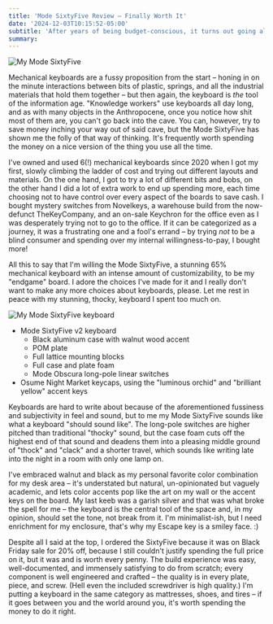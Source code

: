 ```yaml
---
title: 'Mode SixtyFive Review – Finally Worth It'
date: '2024-12-03T10:15:52-05:00'
subtitle: 'After years of being budget-conscious, it turns out going all-out is the path to satisfaction'
summary: 
---
```


![My Mode SixtyFive](/images/blog/2024-12-09-mode-sixtyfive/2024-12-02-18h53m40_Pixel-8.jpg)

Mechanical keyboards are a fussy proposition from the start – honing in on the minute interactions between bits of plastic, springs, and all the industrial materials that hold them together – but then again, the keyboard is *the* tool of the information age. "Knowledge workers" use keyboards all day long, and as with many objects in the Anthropocene, once you notice how shit most of them are, you can't go back into the cave. You can, however, try to save money inching your way out of said cave, but the Mode SixtyFive has shown me the folly of that way of thinking. It's frequently worth spending the money on a nice version of the thing you use all the time.

I've owned and used 6(!) mechanical keyboards since 2020 when I got my first, slowly climbing the ladder of cost and trying out different layouts and materials. On the one hand, I got to try a lot of different bits and bobs, on the other hand I did a lot of extra work to end up spending more, each time choosing not to have control over every aspect of the boards to save cash. I bought mystery switches from Novelkeys, a warehouse build from the now-defunct TheKeyCompany, and an on-sale Keychron for the office even as I was desperately trying not to go to the office. If it can be categorized as a journey, it was a frustrating one and a fool's errand – by trying *not* to be a blind consumer and spending over my internal willingness-to-pay, I bought more!

All this to say that I'm willing the Mode SixtyFive, a stunning 65% mechanical keyboard with an intense amount of customizability, to be my "endgame" board. I adore the choices I've made for it and I really don't want to make any more choices about keyboards, please. Let me rest in peace with my stunning, thocky, keyboard I spent too much on.

![My Mode SixtyFive keyboard](/images/blog/2024-12-09-mode-sixtyfive/2024-12-02-18h53m57_Pixel-8.jpg)

- Mode SixtyFive v2 keyboard
  - Black aluminum case with walnut wood accent
  - POM plate
  - Full lattice mounting blocks
  - Full case and plate foam
  - Mode Obscura long-pole linear switches
- Osume Night Market keycaps, using the "luminous orchid" and "brilliant yellow" accent keys

Keyboards are hard to write about because of the aforementioned fussiness and subjectivity in feel and sound, but to me my Mode SixtyFive sounds like what a keyboard "should sound like". The long-pole switches are higher pitched than traditional "thocky" sound, but the case foam cuts off the highest end of that sound and deadens them into a pleasing middle ground of "thock" and "clack" and a shorter travel, which sounds like writing late into the night in a room with only one lamp on.

I've embraced walnut and black as my personal favorite color combination for my desk area – it's understated but natural, un-opinionated but vaguely academic, and lets color accents pop like the art on my wall or the accent keys on the board. My last keeb was a garish silver and that was what broke the spell for me – the keyboard is the central tool of the space and, in my opinion, should set the tone, not break from it. I'm minimalist-ish, but I need enrichment for my enclosure, that's why my Escape key is a smiley face. :)

Despite all I said at the top, I ordered the SixtyFive because it was on Black Friday sale for 20% off, because I still couldn't justify spending the full price on it, but it was and is worth every penny. The build experience was easy, well-documented, and immensely satisfying to do from scratch; every component is well engineered and crafted – the quality is in every plate, piece, and screw. (Hell even the included screwdriver is high quality.) I'm putting a keyboard in the same category as mattresses, shoes, and tires – if it goes between you and the world around you, it's worth spending the money to do it right.
